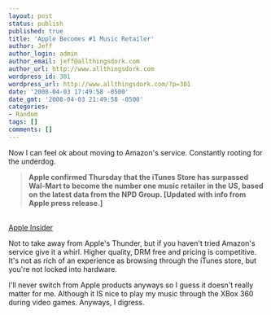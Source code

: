 ```yaml
---
layout: post
status: publish
published: true
title: 'Apple Becomes #1 Music Retailer'
author: Jeff
author_login: admin
author_email: jeff@allthingsdork.com
author_url: http://www.allthingsdork.com
wordpress_id: 301
wordpress_url: http://www.allthingsdork.com/?p=301
date: '2008-04-03 17:49:58 -0500'
date_gmt: '2008-04-03 21:49:58 -0500'
categories:
- Random
tags: []
comments: []
---
```

<p>Now I can feel ok about moving to Amazon's service.  Constantly rooting for the underdog.</p>
<blockquote><p><strong>Apple confirmed Thursday that the iTunes Store has surpassed Wal-Mart to become the number one music retailer in the US, based on the latest data from the NPD Group. <span class="minor2">[Updated with info from Apple press release.]</span></strong></blockquote><br />
<a href="http://www.appleinsider.com/articles/08/04/03/apple_briefly_held_position_as_no_1_us_music_retailer_report.html">Apple Insider</a></p>
<p>Not to take away from Apple's Thunder, but if you haven't tried Amazon's service give it a whirl. Higher quality, DRM free and pricing is competitive. It's not as rich of an experience as browsing through the iTunes store, but you're not locked into hardware.</p>
<p>I'll never switch from Apple products anyways so I guess it doesn't really matter for me. Although it IS nice to play my music through the XBox 360 during video games. Anyways, I digress.</p>
